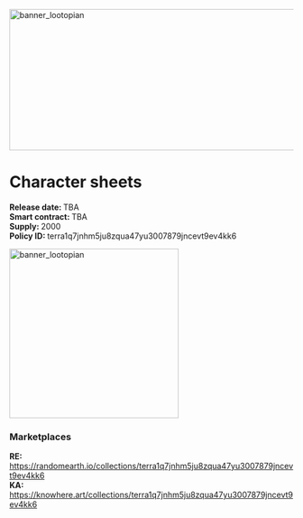 <!DOCTYPE html>
<html lang="en-US">
<body>
<div class="myDiv">

<p><img src="/_media/banner_sg_lootopians.png" alt="banner_lootopian" width="750" height="250"></p>

<h1>Character sheets</h1>

<p><b>Release date: </b>TBA</br><b>Smart contract: </b>TBA</br><b>Supply: </b>2000</br><b>Policy ID: </b>terra1q7jnhm5ju8zqua47yu3007879jncevt9ev4kk6</p>

<p><img src="/_media/character_sheet_loot.png" alt="banner_lootopian" width="300" height="300"></p>

<h3>Marketplaces</h3>
<p><b>RE: </b><a href="https://randomearth.io/collections/terra1q7jnhm5ju8zqua47yu3007879jncevt9ev4kk6">https://randomearth.io/collections/terra1q7jnhm5ju8zqua47yu3007879jncevt9ev4kk6</a></br><b>KA: </b> <a href="https://knowhere.art/collections/terra1q7jnhm5ju8zqua47yu3007879jncevt9ev4kk6">https://knowhere.art/collections/terra1q7jnhm5ju8zqua47yu3007879jncevt9ev4kk6</a></p>
</div>
</body>
